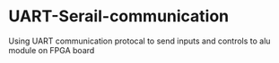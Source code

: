 # UART-Serail-communication
Using UART communication protocal to send inputs and controls to alu module on FPGA board
